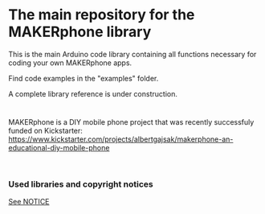 
# The main repository for the MAKERphone library

This is the main Arduino code library containing all functions necessary for coding your own MAKERphone apps.

Find code examples in the "examples" folder.

A complete library reference is under construction.

#

MAKERphone is a DIY mobile phone project that was recently successfuly funded on Kickstarter:
https://www.kickstarter.com/projects/albertgajsak/makerphone-an-educational-diy-mobile-phone

<br/>

### Used libraries and copyright notices
[See NOTICE](https://github.com/CircuitMess/MAKERphone/blob/master/NOTICE.md)
